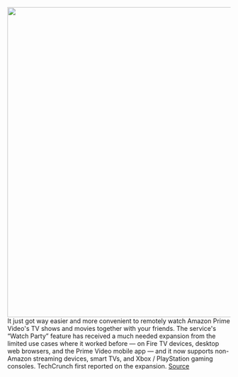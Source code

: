 <img src='https://cdn.vox-cdn.com/thumbor/Sy0gYugFCcIxVTKAEMxRcW_cBKo=/0x0:1242x830/1200x800/filters:focal(549x307:747x505)/cdn.vox-cdn.com/uploads/chorus_image/image/71045966/watchparty.0.jpg' width='700px' /><br/>
It just got way easier and more convenient to remotely watch Amazon Prime Video's TV shows and movies together with your friends. The service's “Watch Party” feature has received a much needed expansion from the limited use cases where it worked before — on Fire TV devices, desktop web browsers, and the Prime Video mobile app — and it now supports non-Amazon streaming devices, smart TVs, and Xbox / PlayStation gaming consoles. TechCrunch first reported on the expansion.
<a href='https://www.theverge.com/2022/7/4/23194474/amazon-prime-video-watch-party-roku-smart-tv-xbox-playstation'> Source <a/>